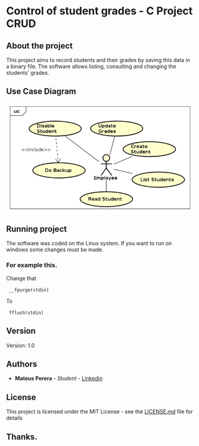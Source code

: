 # Control of student grades - C Project CRUD

## About the project

This project aims to record students and their grades by saving this data in a binary file. The software allows listing, consulting and changing the students' grades.

## Use Case Diagram

![use case](https://github.com/mateuspsm/crud-c/blob/master/use%20case/use-case-v1.0.png)

## Running project

The software was coded on the Linux system. If you want to run on windows some changes must be made.

### For example this.

Change that
```
 __fpurge(stdin)
```
To
```
 fflush(stdin)
```

## Version

Version: 1.0

## Authors

* **Mateus Perera** - *Student* - [Linkedin](https://www.linkedin.com/in/mateus-pereira-971946197/)

## License

This project is licensed under the MIT License - see the [LICENSE.md](LICENSE.md) file for details

## Thanks.

